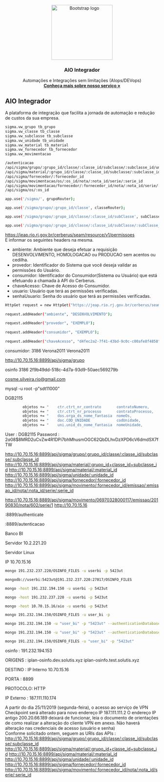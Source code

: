 <p align="center">
  <a href="https://onsac.com/">
    <img src="https://onsac.com/wp-content/uploads/2020/08/tl.png" alt="Bootstrap logo" width="200" height="180">
  </a>
</p>

<h3 align="center">AIO Integrador</h3>

<p align="center">
  Automações e Integrações sem limitações (AIops/DEVops)
  <br>
  <a href="https://onsac.com/"><strong>Conheça mais sobre nosso serviço »</strong></a>
  </p>
  
  
## AIO Integrador

A plataforma de integração que facilita a jornada de automação e redução de custos da sua empresa.

```sh 
sigma.vw_grupo tb_grupo
sigma.vw_classe tb_classe
sigma.vw_subclasse tb_subclasse
sigma.vw_unidade tb_unidade
sigma.vw_material tb_material
sigma.vw_fornecedor tb_fornecedor
sigma.vw_movimentacao
```

```sh 
/autenticacao
/api/sigma/grupo/:grupo_id/classe/:classe_id/subclasse/:subclasse_id/unidade/:unidade_id
/api/sigma/material/:grupo_id/classe/:classe_id/subclasse/:subclasse_id/unidade/:unidade_id
/api/sigma/fornecedor/:fornecedor_id
/api/sigma/movimentacao/os/:os_id/nota/:nota_id/serie/:serie_id
/api/sigma/movimentacao/fornecedor/:fornecedor_id/nota/:nota_id/serie/:serie_id
/api/sigma/os/:os_id
```
```sh 
app.use('/sigma/', grupoRouter);
```
```sh
app.use('/sigma/grupo/:grupo_id/classe', classeRouter);
```
```sh
app.use('/sigma/grupo/:grupo_id/classe/:classe_id/subClasse', subClasseRouter);
```
```sh
app.use('/sigma/grupo/:grupo_id/classe/:classe_id/subClasse/:subClasse_id/unidade', unidadeRouter);
```


https://jeap.rio.rj.gov.br/cerberus/seam/resource/v1/permissoes 
</br> 
E informar os seguintes headers na mesma. 
* ambiente: Ambiente que deseja efetuar a requisição DESENVOLVIMENTO, HOMOLOGACAO ou PRODUCAO sem acentos ou cedilha.
* provedor: Identificador do Sistema que você deseja validar as permissões do Usuário.
* consumidor: Identificador do Consumidor(Sistema ou Usuário) que está efetuando a chamada à API do Cerberus.
* chaveAcesso: Chave de Acesso do Consumidor.
* usuario: Usuário que terá as permissões verificadas.
* senhaUsuario: Senha do usuário que terá as permissões verificadas.

```sh
HttpGet request = new HttpGet("https://jeap.rio.rj.gov.br/cerberus/seam/resource/v1/integracoes/NOME_RECURSO");
        
request.addHeader("ambiente", "DESENVOLVIMENTO");
    
request.addHeader("provedor", "EXEMPLO");
    
request.addHeader("consumidor", "EXEMPLO");
        
request.addHeader("chaveAcesso", "d4fec2a2-7f41-43bd-9c0c-c00afe8f4858");
```
consumidor: 3186
Verona2011
Verona2011

http://10.70.15.16:8899/api/sigma/grupo



osinfo 3186
2f9b49dd-518c-4d7a-93d9-50aec569279b

cosme.silveira.rio@gmail.com

mysql -u root -p"sdt11000"



DGB2115
```sh
        objetos += "    ctr.ctrt_nr_contrato       contratoNumero,      ";
        objetos += "    ctr.ctrt_nr_processo       contratoProcesso,    ";
        objetos += "    dos.orga_ds_nome_fantasia  nomeOs,              ";
        objetos += "    doc.COD_UNIDADE            codUnidade,          ";
        objetos += "    uni.unid_ds_nome_fantasia  nomeUnidade,         ";
```

User : DGB2115 Password : $2a$08$8MRD2uCvZw4R1DPi7bhMhusmOGC62QbDLhvDzXPD6cV6dmdSX7fTW


http://10.70.15.16:8899/api/sigma/grupo/:grupo_id/classe/:classe_id/subclasse/:subclasse_id
http://10.70.15.16:8899/api/sigma/material/:grupo_id+classe_id+subclasse_id
http://10.70.15.16:8899/api/sigma/material/:material_id
http://10.70.15.16:8899/api/sigma/unidade/:unidade_id
http://10.70.15.16:8899/api/sigma/fornecedor/:fornecedor_id
http://10.70.15.16:8899/api/sigma/movimento/:fornecedor_id/emissao/:emissao_id/nota/:nota_id/serie/:serie_id

http://10.70.15.16:8889/api/sigma/movimento/06970328000117/emissao/20190830/nota/602/serie/1
http://10.70.15.16

:8899/authenticate

:8889/autenticacao

Banco BI

Servidor 10.2.221.20
 
Servidor Linux

IP 10.70.15.16

```sh
mongo 191.232.237.220/OSINFO_FILES -u userbi -p 5423ut
```
```sh
mongodb://userbi:5423ut@191.232.237.220:27017/OSINFO_FILES
```
```sh
mongo -host 191.232.194.150 -u userbi -p 5423ut
```
```sh
mongo -host 191.232.237.220 -u userbi -p 5423ut
```
```sh
mongo -host 10.70.15.16/aio -u userbi -p 5423ut
```
```sh
mongo 191.232.194.150/OSINFO_FILES -u user_bi -p
```
```sh
mongo 191.232.194.150 -u "user_bi" -p "5423ut" --authenticationDatabase "OSINFO_FILES"
```
```sh
mongo 191.232.194.150 -u "user_bi" -p "5423ut" --authenticationDatabase "osinfo_files"
```
```sh
mongo 191.232.194.150/OSINFO_FILES -u "user_bi" -p "5423ut" 
```
osinfo :
191.232.194.153


ORIGENS :
iplan-osinfo.dev.solutis.xyz
iplan-osinfo.test.solutis.xyz

DESTINO :
IP Interno 10.70.15.16

PORTA   :
8899

PROTOCOLO:
HTTP

IP Externo : 187.111.110.174


A partir do dia 25/11/2019 (segunda-feira), o acesso ao serviço de VPN Checkpoint será alterado para novo endereço IP 187.111.111.2
O endereço IP antigo 200.20.66.189 deixará de funcionar, leia o documento de orientações de como realizar a alteração do cliente VPN em anexo.
Não haverá alteração nas credenciais de acesso (usuário e senha)
</br>
Conforme solicitado ontem, seguem as URIs das APIs :
</br>
http://10.70.15.16:8899/api/sigma/grupo/:grupo_id/classe/:classe_id/subclasse/:subclasse_id
http://10.70.15.16:8899/api/sigma/material/:grupo_id+classe_id+subclasse_id
http://10.70.15.16:8899/api/sigma/material/:material_id
http://10.70.15.16:8899/api/sigma/unidade/:unidade_id
http://10.70.15.16:8899/api/sigma/fornecedor/:fornecedor_id
http://10.70.15.16:8899/api/sigma/movimento/:fornecedor_id/nota/:nota_id/serie/:serie_id
